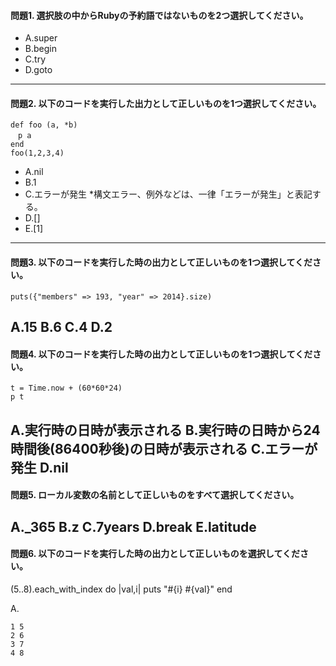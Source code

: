#### 問題1. 選択肢の中からRubyの予約語ではないものを2つ選択してください。
- A.super
- B.begin
- C.try
- D.goto
---
#### 問題2. 以下のコードを実行した出力として正しいものを1つ選択してください。
```
def foo (a, *b)
　p a
end
foo(1,2,3,4)
```
- A.nil
- B.1
- C.エラーが発生   *構文エラー、例外などは、一律「エラーが発生」と表記する。
- D.[]
- E.[1]
---
#### 問題3. 以下のコードを実行した時の出力として正しいものを1つ選択してください。
```
puts({"members" => 193, "year" => 2014}.size)
```
A.15
B.6 
C.4
D.2
---
#### 問題4. 以下のコードを実行した時の出力として正しいものを1つ選択してください。
```
t = Time.now + (60*60*24)
p t
```
A.実行時の日時が表示される
B.実行時の日時から24時間後(86400秒後)の日時が表示される
C.エラーが発生
D.nil
---
#### 問題5. ローカル変数の名前として正しいものをすべて選択してください。
A._365
B.z
C.7years
D.break
E.latitude
---
#### 問題6. 以下のコードを実行した時の出力として正しいものを選択してください。
(5..8).each_with_index do |val,i|
puts "#{i} #{val}"
end

A. 
```
1 5
2 6
3 7
4 8
```










